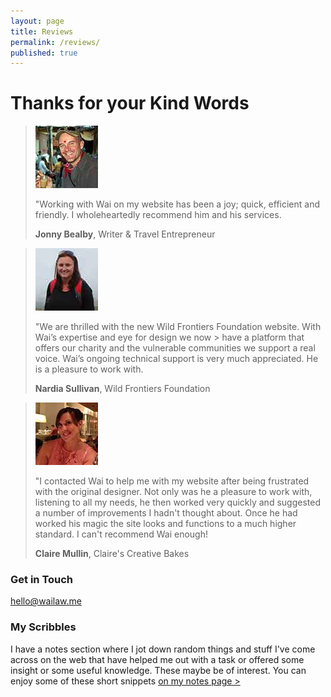 ```yaml
---
layout: page
title: Reviews
permalink: /reviews/
published: true
---
```


# Thanks for your Kind Words

> ![Jonny Bealby](/images/testimonial-pics/jonny.jpg "Jonny Bealby")
>
> "Working with Wai on my website has been a joy; quick, efficient and friendly. I wholeheartedly recommend him and his services.
>
> __Jonny Bealby__, Writer & Travel Entrepreneur

> ![Nardia Sullivan](/images/testimonial-pics/nardia-wff.jpg "Nardia Sullivan")
>
> "We are thrilled with the new Wild Frontiers Foundation website. With Wai’s expertise and eye for design we now > have a platform that offers our charity and the vulnerable communities we support a real voice. Wai’s ongoing
> technical support is very much appreciated. He is a pleasure to work with.
>
> __Nardia Sullivan__, Wild Frontiers Foundation

> ![Claire Mullin](/images/testimonial-pics/claire.jpg "Claire Mullin")
>
> "I contacted Wai to help me with my website after being frustrated with the original designer. Not only was he a pleasure to work with, listening to all my needs, he then worked very quickly and suggested a
> number of improvements I hadn't thought about. Once he had worked his magic the site looks and functions to a much higher standard. I can't recommend Wai enough!
>
> __Claire Mullin__, Claire's Creative Bakes


### Get in Touch
[hello@wailaw.me](mailto:hello@wailaw.me)

### My Scribbles
I have a notes section where I jot down random things and stuff I've come across on the web that have helped me out with a task or offered some insight or some useful knowledge. These maybe be of interest. You can enjoy some of these short snippets [on my notes page >](/notes)
